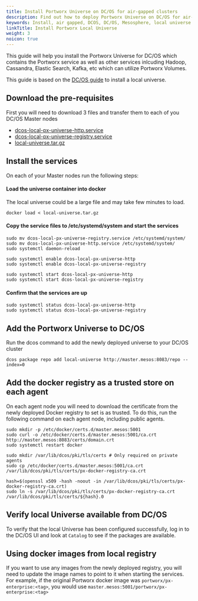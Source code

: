 ```yaml
---
title: Install Portworx Universe on DC/OS for air-gapped clusters
description: Find out how to deploy Portworx Universe on DC/OS for air-gapped clusters
keywords: Install, air gapped, DCOS, DC/OS, Mesosphere, local universe
linkTitle: Install Portworx Local Universe
weight: 3
noicon: true
---
```


This guide will help you install the Portworx Universe for DC/OS which contains the Portworx service as well as other services inlcuding Hadoop, Cassandra, Elastic Search, Kafka, etc which can utilize Portworx Volumes.

This guide is based on the [DC/OS guide](https://docs.mesosphere.com/1.12/administering-clusters/deploying-a-local-dcos-universe) to install a local universe.

## Download the pre-requisites
First you will need to download 3 files and transfer them to each of you DC/OS Master nodes

* [dcos-local-px-universe-http.service](https://raw.githubusercontent.com/portworx/universe/version-3.x-px-local-universe/docker/local-universe/dcos-local-px-universe-http.service)
* [dcos-local-px-universe-registry.service](https://raw.githubusercontent.com/portworx/universe/version-3.x-px-local-universe/docker/local-universe/dcos-local-px-universe-registry.service)
* [local-universe.tar.gz](https://s3-us-west-1.amazonaws.com/px-dcos/local-universe_1.11.3_05122018_144403_df8e5c8.tar.gz)

## Install the services
On each of your Master nodes run the following steps:

#### Load the universe container into docker
The local universe could be a large file and may take few minutes to load.
```text
docker load < local-universe.tar.gz
```

#### Copy the service files to /etc/systemd/system and start the services
```text
sudo mv dcos-local-px-universe-registry.service /etc/systemd/system/
sudo mv dcos-local-px-universe-http.service /etc/systemd/system/
sudo systemctl daemon-reload
```
```text
sudo systemctl enable dcos-local-px-universe-http
sudo systemctl enable dcos-local-px-universe-registry
```
```text
sudo systemctl start dcos-local-px-universe-http
sudo systemctl start dcos-local-px-universe-registry
```

#### Confirm that the services are up
```text
sudo systemctl status dcos-local-px-universe-http
sudo systemctl status dcos-local-px-universe-registry
```

## Add the Portworx Universe to DC/OS

Run the dcos command to add the newly deployed universe to your DC/OS cluster
```text
dcos package repo add local-universe http://master.mesos:8083/repo --index=0
```

## Add the docker registry as a trusted store on each agent

On each agent node you will need to download the certificate from the newly deployed Docker registry to set is as trusted.
To do this, run the following command on each agent node, including public agents.
```text
sudo mkdir -p /etc/docker/certs.d/master.mesos:5001
sudo curl -o /etc/docker/certs.d/master.mesos:5001/ca.crt http://master.mesos:8083/certs/domain.crt
sudo systemctl restart docker
```
```text
sudo mkdir /var/lib/dcos/pki/tls/certs # Only required on private agents
sudo cp /etc/docker/certs.d/master.mesos:5001/ca.crt /var/lib/dcos/pki/tls/certs/px-docker-registry-ca.crt
```
```text
hash=$(openssl x509 -hash -noout -in /var/lib/dcos/pki/tls/certs/px-docker-registry-ca.crt)
sudo ln -s /var/lib/dcos/pki/tls/certs/px-docker-registry-ca.crt /var/lib/dcos/pki/tls/certs/${hash}.0
```

## Verify local Universe available from DC/OS

To verify that the local Universe has been configured successfully, log in to the DC/OS UI and look at `Catalog` to
see if the packages are available.

## Using docker images from local registry

If you want to use any images from the newly deployed registry, you will need to update the image names to point to it when starting the
 services. For example, if the original Portworx docker image was `portworx/px-enterprise:<tag>`, you would use `master.mesos:5001/portworx/px-enterprise:<tag>`
